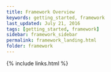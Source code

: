 ```yaml
---
title: Framework Overview
keywords: getting_started, framework
last_updated: July 21, 2016
tags: [getting_started, framework]
sidebar: framework_sidebar
permalink: framework_landing.html
folder: framework
---
```




{% include links.html %}
